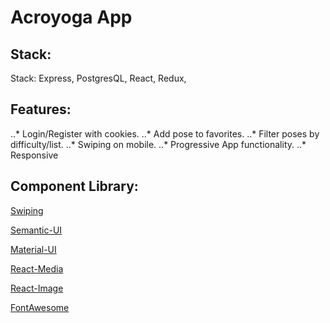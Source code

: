 # Acroyoga App

## Stack:
Stack: Express, PostgresQL, React, Redux,

## Features:
..* Login/Register with cookies.
..* Add pose to favorites.
..* Filter poses by difficulty/list.
..* Swiping on mobile. 
..* Progressive App functionality.
..* Responsive


## Component Library:

[Swiping](https://github.com/voronianski/react-swipe)

[Semantic-UI](https://react.semantic-ui.com/)

[Material-UI](http://material-ui.com/)

[React-Media](https://github.com/reacttraining/react-media)

[React-Image](https://github.com/yuanyan/react-image)

[FontAwesome](http://fontawesome.io/)



